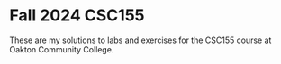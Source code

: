 # Fall 2024 CSC155
These are my solutions to labs and exercises for the CSC155 course at Oakton Community College.